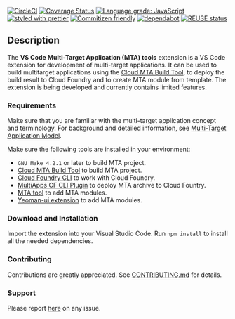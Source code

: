 [![CircleCI](https://circleci.com/gh/SAP/vscode-mta-tools.svg?style=svg)](https://circleci.com/gh/SAP/vscode-mta-tools)
[![Coverage Status](https://coveralls.io/repos/github/SAP/vscode-mta-tools/badge.svg?branch=master)](https://coveralls.io/github/SAP/vscode-mta-tools?branch=master)
[![Language grade: JavaScript](https://img.shields.io/lgtm/grade/javascript/g/SAP/vscode-mta-tools.svg?logo=lgtm&logoWidth=18)](https://lgtm.com/projects/g/SAP/vscode-mta-tools/context:javascript)
[![styled with prettier](https://img.shields.io/badge/styled_with-prettier-ff69b4.svg)](https://github.com/prettier/prettier)
[![Commitizen friendly](https://img.shields.io/badge/commitizen-friendly-brightgreen.svg)](http://commitizen.github.io/cz-cli/)
[![dependabot](https://api.dependabot.com/badges/status?host=github&repo=SAP/vscode-mta-tools)](https://dependabot.com/)
[![REUSE status](https://api.reuse.software/badge/github.com/SAP/vscode-mta-tools)](https://api.reuse.software/info/github.com/SAP/vscode-mta-tools)

## Description

The **VS Code Multi-Target Application (MTA) tools** extension is a VS Code extension for development of multi-target applications.
It can be used to build multitarget applications using the [Cloud MTA Build Tool](https://github.com/SAP/cloud-mta-build-tool), to deploy the build result to Cloud Foundry and to create MTA module from template.
The extension is being developed and currently contains limited features.

### Requirements

Make sure that you are familiar with the multi-target application concept and terminology. For background and detailed information, see [Multi-Target Application Model](https://www.sap.com/documents/2016/06/e2f618e4-757c-0010-82c7-eda71af511fa.html).

Make sure the following tools are installed in your environment:

- `GNU Make 4.2.1` or later to build MTA project.
- [Cloud MTA Build Tool](https://github.com/SAP/cloud-mta-build-tool) to build MTA project.
- [Cloud Foundry CLI](https://github.com/cloudfoundry/cli) to work with Cloud Foundry.
- [MultiApps CF CLI Plugin](https://github.com/cloudfoundry-incubator/multiapps-cli-plugin) to deploy MTA archive to Cloud Fountry.
- [MTA tool](https://github.com/SAP/cloud-mta) to add MTA modules.
- [Yeoman-ui extension](https://github.com/SAP/yeoman-ui) to add MTA modules.

### Download and Installation

Import the extension into your Visual Studio Code.
Run `npm install` to install all the needed dependencies.

### Contributing

Contributions are greatly appreciated.
See [CONTRIBUTING.md](https://github.com/SAP/vscode-mta-tools/blob/master/.github/CONTRIBUTING.md) for details.

### Support

Please report [here](https://github.com/SAP/vscode-mta-tools/issues) on any issue.
